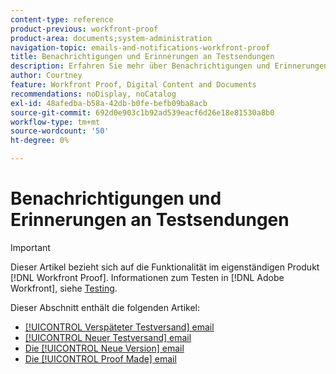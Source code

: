 ```yaml
---
content-type: reference
product-previous: workfront-proof
product-area: documents;system-administration
navigation-topic: emails-and-notifications-workfront-proof
title: Benachrichtigungen und Erinnerungen an Testsendungen
description: Erfahren Sie mehr über Benachrichtigungen und Erinnerungen bei Testsendungen.
author: Courtney
feature: Workfront Proof, Digital Content and Documents
recommendations: noDisplay, noCatalog
exl-id: 48afedba-b58a-42db-b0fe-befb09ba8acb
source-git-commit: 692d0e903c1b92ad539eacf6d26e18e81530a8b0
workflow-type: tm+mt
source-wordcount: '50'
ht-degree: 0%

---
```


# Benachrichtigungen und Erinnerungen an Testsendungen

>[!IMPORTANT]
>
>Dieser Artikel bezieht sich auf die Funktionalität im eigenständigen Produkt [!DNL Workfront Proof]. Informationen zum Testen in [!DNL Adobe Workfront], siehe [Testing](../../../review-and-approve-work/proofing/proofing.md).

Dieser Abschnitt enthält die folgenden Artikel:

* [[!UICONTROL Verspäteter Testversand] email](../../../workfront-proof/wp-emailsntfctns/proof-notifications-and-reminders/late-proof-email.md)
* [[!UICONTROL Neuer Testversand] email](../../../workfront-proof/wp-emailsntfctns/proof-notifications-and-reminders/new-proof-email.md)
* [Die [!UICONTROL Neue Version] email](../../../workfront-proof/wp-emailsntfctns/proof-notifications-and-reminders/new-version-email.md)
* [Die [!UICONTROL Proof Made] email](../../../workfront-proof/wp-emailsntfctns/proof-notifications-and-reminders/proof-made-email.md)
